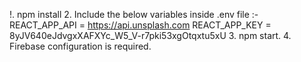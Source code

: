 !. npm install 
2. Include the below variables inside .env file :- 
REACT_APP_API = https://api.unsplash.com
REACT_APP_KEY = 8yJV640eJdvgxXAFXYc_W5_V-r7pki53xgOtqxtu5xU 
3. npm start.
4. Firebase configuration is required.
